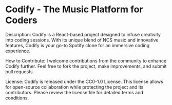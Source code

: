 # Codify - The Music Platform for Coders
Description: Codify is a React-based project designed to infuse creativity into coding sessions. With its unique blend of 
NCS music and innovative features, Codify is your go-to Spotify clone for an immersive coding experience.

How to Contribute: I welcome contributions from the community to enhance Codify further. 
Feel free to fork the project, make improvements, and submit pull requests.

License: Codify is released under the CC0-1.0 License. This license allows for open-source collaboration while protecting 
the project and its contributors. Please review the license file for detailed terms and conditions.
